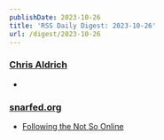 ```yaml
---
publishDate: 2023-10-26
title: 'RSS Daily Digest: 2023-10-26'
url: /digest/2023-10-26
---
```


### [Chris Aldrich](https://boffosocko.com/)

  * [](https://boffosocko.com/2023/10/25/elliptic-curves-at-ucla-extension-in-winter-2024/)
  
### [snarfed.org](https://snarfed.org/)

  * [Following the Not So Online](https://snarfed.org/2023-10-25_following-the-not-so-online)
  
